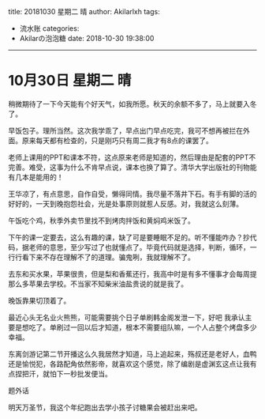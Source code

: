 title: 20181030 星期二 晴
author: Akilarlxh
tags:
  - 流水账
categories:
  - Akilarの泡泡糖
date: 2018-10-30 19:38:00
---
# 10月30日 星期二 晴

稍微期待了一下今天能有个好天气，如我所愿。秋天的余额不多了，马上就要入冬了。

早饭包子。理所当然。这次我学乖了，早点出门早点吃完，我可不想再被拦在外面。原来每天都有检查的，只是刚巧只有周二我才有8点的课罢了。

老师上课用的PPT和课本不符，这点原来老师是知道的，然后理由是配套的PPT不完善。难受，这事为什么不肯早点说，课本也换了算了。清华大学出版社的刊物能有几本是能用的！

王华凉了，有点意思，自作自受，懒得同情。我尽量不落井下石。有手有脚的活的好好的，一天到晚抱怨社会，光是处事原则就惹人反感。对，我就这么刻薄。

午饭吃个鸡，秋季外卖节里找不到烤肉拌饭和黄焖鸡米饭了。

下午的课一定要去，这么有趣的课，缺了可是要睡眠不足的。听不懂能咋办？抄代码，据老师的意思，至少写过了也就懂点了。毕竟代码就是选择，判断，循环，一行行看下来不存在理解不了的道理。骗鬼咧，我就理解不了。

去东和买水果，苹果很贵，但是梨和香蕉还行，我高中时是有多不懂事才会每周提那么多苹果去学校。不当家不知柴米油盐贵说的就是我了。

晚饭靠果切顶着了。

最近心头无名业火熊熊，可能需要挑个日子单刷韩金阁发泄一下，好吧 我承认主要是想吃了。单刷过一回以后才知道，根本不需要组队嘛，一个人占整个烤盘多少幸福。

东离剑游记第二节开播这么久我居然才知道，马上追起来，殇叔还是老好人，血鸭还是愉悦犯，各路配角依然影帝，就喜欢这个感觉，除了编剧是虚渊玄这点让我有点捏把汗，就怕下一秒批发便当。

题外话

明天万圣节，我这个年纪跑出去学小孩子讨糖果会被赶出来吧。







